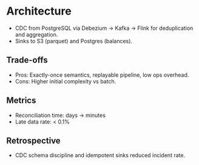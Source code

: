 # Architecture

- CDC from PostgreSQL via Debezium → Kafka → Flink for deduplication and aggregation.
- Sinks to S3 (parquet) and Postgres (balances).

## Trade-offs
- Pros: Exactly-once semantics, replayable pipeline, low ops overhead.
- Cons: Higher initial complexity vs batch.

## Metrics
- Reconciliation time: days → minutes
- Late data rate: < 0.1%

## Retrospective
- CDC schema discipline and idempotent sinks reduced incident rate.
